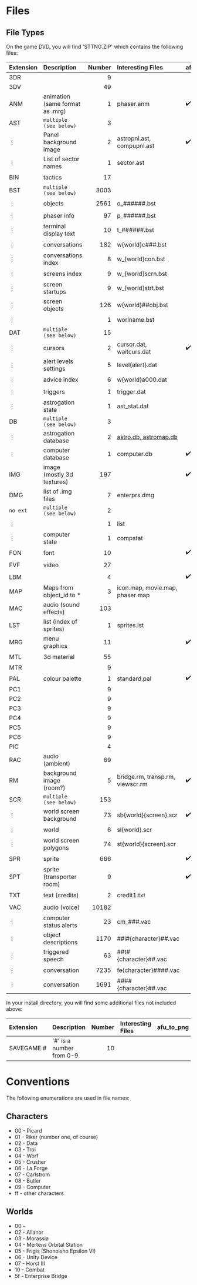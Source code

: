 # Files

## File Types

On the game DVD, you will find 'STTNG.ZIP' which contains the following files:

| Extension | Description               | Number | Interesting Files          | afu_to_png         | afu_to_json        | afu_to_wav         |
| :---      | :---                      | ---:   | :---                       | :---               | :---               | :---               |
| 3DR       |                           |      9 |                            |                    |                    |                    |
| 3DV       |                           |     49 |                            |                    |                    |                    |
| ANM       | animation (same format as .mrg) |      1 | phaser.anm           | :heavy_check_mark: |                    |                    |
| AST       | `multiple (see below)`    |      3 |                            |                    |                    |                    |
| &vellip;  | Panel background image    |      2 | astropnl.ast, compupnl.ast | :heavy_check_mark: |                    |                    |
| &vellip;  | List of sector names      |      1 | sector.ast                 |                    | :heavy_check_mark: |                    |
| BIN       | tactics                   |     17 |                            |                    | :heavy_check_mark: |                    |
| BST       | `multiple (see below)`    |   3003 |                            |                    |                    |                    |
| &vellip;  | objects                   |   2561 | o_######.bst               |                    | :heavy_check_mark: |                    |
| &vellip;  | phaser info               |     97 | p_######.bst               |                    | :heavy_check_mark: |                    |
| &vellip;  | terminal display text     |     10 | t_######.bst               |                    | :heavy_check_mark: |                    |
| &vellip;  | conversations             |    182 | w{world}c###.bst           |                    | :heavy_check_mark: |                    |
| &vellip;  | conversations index       |      8 | w_{world}con.bst           |                    | :heavy_check_mark: |                    |
| &vellip;  | screens index             |      9 | w_{world}scrn.bst          |                    | :heavy_check_mark: |                    |
| &vellip;  | screen startups           |      9 | w_{world}strt.bst          |                    | :heavy_check_mark: |                    |
| &vellip;  | screen objects            |    126 | w{world}##obj.bst          |                    | :heavy_check_mark: |                    |
| &vellip;  |                           |      1 | worlname.bst               |                    | :heavy_check_mark: |                    |
| DAT       | `multiple (see below)`    |     15 |                            |                    |                    |                    |
| &vellip;  | cursors                   |      2 | cursor.dat, waitcurs.dat   | :heavy_check_mark: |                    |                    |
| &vellip;  | alert levels settings     |      5 | level{alert}.dat           |                    | :heavy_check_mark: |                    |
| &vellip;  | advice index              |      6 | w{world}a000.dat           |                    | :heavy_check_mark: |                    |
| &vellip;  | triggers                  |      1 | trigger.dat                |                    | :heavy_check_mark: |                    |
| &vellip;  | astrogation state         |      1 | ast_stat.dat               |                    | :heavy_check_mark: |                    |
| DB        | `multiple (see below)`    |      3 |                            |                    |                    |                    |
| &vellip;  | astrogation database      |      2 | [astro.db, astromap.db](ASTRO.md) |             | :heavy_check_mark: |                    |
| &vellip;  | computer database         |      1 | computer.db                | :heavy_check_mark: | :heavy_check_mark: |                    |
| IMG       | image (mostly 3d textures)|    197 |                            | :heavy_check_mark: | :heavy_check_mark: |                    |
| DMG       | list of .img files        |      7 | enterprs.dmg               |                    |                    |                    |
| `no ext`  | `multiple (see below)`    |      2 |                            |                    |                    |                    |
| &vellip;  |                           |      1 | list                       |                    | :heavy_check_mark: |                    |
| &vellip;  | computer state            |      1 | compstat                   |                    | :heavy_check_mark: |                    |
| FON       | font                      |     10 |                            | :heavy_check_mark: | :heavy_check_mark: |                    |
| FVF       | video                     |     27 |                            |                    | :heavy_check_mark: | :heavy_check_mark: |
| LBM       |                           |      4 |                            | :heavy_check_mark: | :heavy_check_mark: |                    |
| MAP       | Maps from object_id to *  |      3 | icon.map, movie.map, phaser.map |               | :heavy_check_mark: |                    |
| MAC       | audio (sound effects)     |    103 |                            |                    |                    | :heavy_check_mark: |
| LST       | list (index of sprites)   |      1 | sprites.lst                |                    | :heavy_check_mark: |                    |
| MRG       | menu graphics             |     11 |                            | :heavy_check_mark: | :heavy_check_mark: |                    |
| MTL       | 3d material               |     55 |                            |                    | :heavy_check_mark: |                    |
| MTR       |                           |      9 |                            |                    |                    |                    |
| PAL       | colour palette            |      1 | standard.pal               | :heavy_check_mark: | :heavy_check_mark: |                    |
| PC1       |                           |      9 |                            |                    |                    |                    |
| PC2       |                           |      9 |                            |                    |                    |                    |
| PC3       |                           |      9 |                            |                    |                    |                    |
| PC4       |                           |      9 |                            |                    |                    |                    |
| PC5       |                           |      9 |                            |                    |                    |                    |
| PC6       |                           |      9 |                            |                    |                    |                    |
| PIC       |                           |      4 |                            |                    |                    |                    |
| RAC       | audio (ambient)           |     69 |                            |                    |                    | :heavy_check_mark: |
| RM        | background image (room?)  |      5 | bridge.rm, transp.rm, viewscr.rm | :heavy_check_mark: |              |                    |
| SCR       | `multiple (see below)`    |    153 |                            |                    |                    |                    |
| &vellip;  | world screen background   |     73 | sb{world}{screen}.scr      | :heavy_check_mark: |                    |                    |
| &vellip;  | world                     |      6 | sl{world}.scr              |                    | :heavy_check_mark: |                    |
| &vellip;  | world screen polygons     |     74 | st{world}{screen}.scr      |                    | :heavy_check_mark: |                    |
| SPR       | sprite                    |    666 |                            | :heavy_check_mark: | :heavy_check_mark: |                    |
| SPT       | sprite (transporter room) |      9 |                            | :heavy_check_mark: | :heavy_check_mark: |                    |
| TXT       | text (credits)            |      2 | credit1.txt                |                    | :heavy_check_mark: |                    |
| VAC       | audio (voice)             |  10182 |                            |                    |                    | :heavy_check_mark: |
| &vellip;  | computer status alerts    |     23 | cm_###.vac                 |                    |                    | :heavy_check_mark: |
| &vellip;  | object descriptions       |   1170 | ##l#{character}##.vac      |                    |                    | :heavy_check_mark: |
| &vellip;  | triggered speech          |     63 | ##t#{character}##.vac      |                    |                    | :heavy_check_mark: |
| &vellip;  | conversation              |   7235 | fe{character}####.vac      |                    |                    | :heavy_check_mark: |
| &vellip;  | conversation              |   1691 | ####{character}##.vac      |                    |                    | :heavy_check_mark: |

In your install directory, you will find some additional files not included above:

| Extension | Description               | Number | Interesting Files          | afu_to_png         | afu_to_json        | afu_to_wav         |
| :---      | :---                      | ---:   | :---                       | :---               | :---               | :---               |
| SAVEGAME.#| '#' is a number from 0-9  |     10 |                            |                    | In development     |                    |

# Conventions

The following enumerations are used in file names:

## Characters
* 00 - Picard
* 01 - Riker (number one, of course)
* 02 - Data
* 03 - Troi
* 04 - Worf
* 05 - Crusher
* 06 - La Forge
* 07 - Carlstrom
* 08 - Butler
* 09 - Computer
* ff - other characters

## Worlds
* 00 -
* 02 - Allanor
* 03 - Morassia
* 04 - Mertens Orbital Station
* 05 - Frigis (Shonoisho Epsilon VI)
* 06 - Unity Device
* 07 - Horst III
* 10 - Combat
* 5f - Enterprise Bridge
